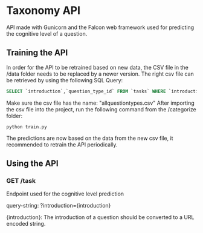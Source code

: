 # Taxonomy API

API made with Gunicorn and the Falcon web framework used for predicting the cognitive level of a question. 

## Training the API
In order for the API to be retrained based on new data, the CSV file in the /data folder needs to be replaced by a newer version.
The right csv file can be retrieved by using the following SQL Query:
```sql
SELECT `introduction`,`question_type_id` FROM `tasks` WHERE `introduction` != 0
```
Make sure the csv file has the name: "allquestiontypes.csv"
After importing the csv file into the project, run the following command from the /categorize folder:
```
python train.py
```

The predictions are now based on the data from the new csv file, it recommended to retrain the API periodically.

## Using the API
### GET /task
Endpoint used for the cognitive level prediction
 
query-string: ?introduction={introduction}

{introduction}:
The introduction of a question should be converted to a URL encoded string.

